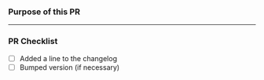 ### Purpose of this PR

---
### PR Checklist
- [ ] Added a line to the changelog
- [ ] Bumped version (if necessary)